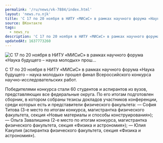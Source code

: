```yaml
---
permalink: '/ru/news/vk-7884/index.html'
layout: 'news.ru.njk'
title: 'С 17 по 20 ноября в НИТУ «МИСиС» в рамках научного форума «Наука будущего – наука молодых» прош…'
source: ВКонтакте
tags:
  - news_ru
description: 'С 17 по 20 ноября в НИТУ «МИСиС» в рамках научного форума «Наука будущего – наука молодых» прош…'
updatedAt: 1637773260
---
```

![С 17 по 20 ноября в НИТУ «МИСиС» в рамках научного форума «Наука будущего – наука молодых» прош…](https://sun9-41.userapi.com/sun9-87/impg/gv7s2Od1d_mnfPKL486zZ_cBRQaDCZaaIkASFA/2tsc1OHBnSM.jpg?size=1014x801&quality=96&sign=e501b34e6c5a92d7edea49d7d774b245&c_uniq_tag=pFIoPd0-GsWeaNdupBYIjANNwuGjzfmgvt7N-uzABJc&type=album)

С 17 по 20 ноября в НИТУ «МИСиС» в рамках научного форума «Наука будущего – наука молодых» прошел финал Всероссийского конкурса научно-исследовательских работ.

Победителями конкурса стали 60 студентов и аспирантов из вузов, представляющих все федеральные округа. По его итогам подготовлен сборник, в котором собраны тезисы докладов участников конференции, среди которых есть и представители физического факультета:
— София Титова (3-е место по итогам конкурса, магистрантка физического факультета, секция «Новые материалы и способы конструирования»);
— Ольга Завалишина (2-е место по итогам конкурса, магистрантка физического факультета, секция «Физика и астрономия»);
— Юлия Какулия (аспирантка физического факультета, секция «Физика и астрономия»).
